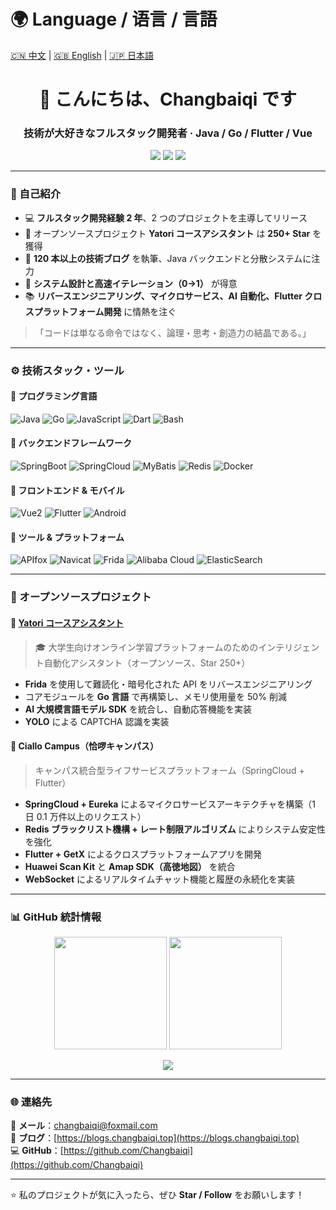 <!-- あなたの GitHub プロフィール README.md -->
# 🌍 Language / 语言 / 言語

[🇨🇳 中文](./README.zh.md) | [🇬🇧 English](./README.en.md) | [🇯🇵 日本語](./README.jp.md)

<h1 align="center">👋 こんにちは、Changbaiqi です</h1>
<h3 align="center">技術が大好きなフルスタック開発者 · Java / Go / Flutter / Vue</h3>

<p align="center">
  <a href="mailto:changbaiqi@foxmail.com"><img src="https://img.shields.io/badge/Email-changbaiqi%40foxmail.com-blue?logo=gmail&logoColor=white" /></a>
  <a href="https://blogs.changbaiqi.top"><img src="https://img.shields.io/badge/Blog-Blogs.changbaiqi.top-brightgreen?logo=wordpress" /></a>
  <a href="https://github.com/Changbaiqi"><img src="https://img.shields.io/github/followers/Changbaiqi?label=GitHub%20Followers&style=social" /></a>
</p>

---

### 🧠 自己紹介

- 💻 **フルスタック開発経験 2 年**、2 つのプロジェクトを主導してリリース  
- 🌟 オープンソースプロジェクト **Yatori コースアシスタント** は **250+ Star** を獲得  
- 🧩 **120 本以上の技術ブログ** を執筆、Java バックエンドと分散システムに注力  
- 🚀 **システム設計と高速イテレーション（0→1）** が得意  
- 📚 **リバースエンジニアリング、マイクロサービス、AI 自動化、Flutter クロスプラットフォーム開発** に情熱を注ぐ  

> 「コードは単なる命令ではなく、論理・思考・創造力の結晶である。」

---

### ⚙️ 技術スタック・ツール

#### 💬 プログラミング言語
![Java](https://img.shields.io/badge/Java-orange?logo=openjdk)
![Go](https://img.shields.io/badge/Go-blue?logo=go)
![JavaScript](https://img.shields.io/badge/JavaScript-yellow?logo=javascript)
![Dart](https://img.shields.io/badge/Dart-0175C2?logo=dart)
![Bash](https://img.shields.io/badge/Shell-121011?logo=gnu-bash)

#### 🧩 バックエンドフレームワーク
![SpringBoot](https://img.shields.io/badge/SpringBoot-6DB33F?logo=springboot)
![SpringCloud](https://img.shields.io/badge/SpringCloud-6DB33F?logo=spring)
![MyBatis](https://img.shields.io/badge/MyBatis-000000?logo=databricks)
![Redis](https://img.shields.io/badge/Redis-DC382D?logo=redis)
![Docker](https://img.shields.io/badge/Docker-2496ED?logo=docker)

#### 🎨 フロントエンド & モバイル
![Vue2](https://img.shields.io/badge/Vue2-4FC08D?logo=vue.js)
![Flutter](https://img.shields.io/badge/Flutter-02569B?logo=flutter)
![Android](https://img.shields.io/badge/Android-3DDC84?logo=android)

#### 🧰 ツール & プラットフォーム
![APIfox](https://img.shields.io/badge/APIfox-FF6A00?logo=swagger)
![Navicat](https://img.shields.io/badge/Navicat-13B5EC?logo=databricks)
![Frida](https://img.shields.io/badge/Frida-FF5733)
![Alibaba Cloud](https://img.shields.io/badge/AlibabaCloud-FF6A00?logo=alibabacloud)
![ElasticSearch](https://img.shields.io/badge/ElasticSearch-005571?logo=elasticsearch)

---

### 🚀 オープンソースプロジェクト

#### 🧠 [Yatori コースアシスタント](https://github.com/yatori-dev)
> 🎓 大学生向けオンライン学習プラットフォームのためのインテリジェント自動化アシスタント（オープンソース、Star 250+）

- **Frida** を使用して難読化・暗号化された API をリバースエンジニアリング  
- コアモジュールを **Go 言語** で再構築し、メモリ使用量を 50% 削減  
- **AI 大規模言語モデル SDK** を統合し、自動応答機能を実装  
- **YOLO** による CAPTCHA 認識を実装  

#### 📱 Ciallo Campus（恰啰キャンパス）
> キャンパス統合型ライフサービスプラットフォーム（SpringCloud + Flutter）

- **SpringCloud + Eureka** によるマイクロサービスアーキテクチャを構築（1 日 0.1 万件以上のリクエスト）  
- **Redis ブラックリスト機構 + レート制限アルゴリズム** によりシステム安定性を強化  
- **Flutter + GetX** によるクロスプラットフォームアプリを開発  
- **Huawei Scan Kit** と **Amap SDK（高徳地図）** を統合  
- **WebSocket** によるリアルタイムチャット機能と履歴の永続化を実装  

---

### 📊 GitHub 統計情報

<p align="center">
  <img height="180em" src="https://github-readme-stats.vercel.app/api?username=Changbaiqi&show_icons=true&theme=tokyonight&hide_border=true" />
  <img height="180em" src="https://github-readme-stats.vercel.app/api/top-langs/?username=Changbaiqi&layout=compact&theme=tokyonight&hide_border=true" />
</p>

<p align="center">
  <img src="https://github-readme-activity-graph.vercel.app/graph?username=Changbaiqi&theme=tokyo-night&hide_border=true" />
</p>

---

### 🌐 連絡先

📧 **メール**：changbaiqi@foxmail.com  
📰 **ブログ**：[https://blogs.changbaiqi.top](https://blogs.changbaiqi.top)  
💻 **GitHub**：[https://github.com/Changbaiqi](https://github.com/Changbaiqi)

---

⭐️ 私のプロジェクトが気に入ったら、ぜひ **Star / Follow** をお願いします！
